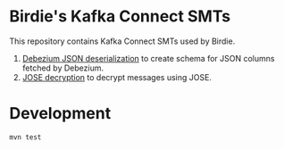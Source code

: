 # Birdie's Kafka Connect SMTs

This repository contains Kafka Connect SMTs used by Birdie.

1. [Debezium JSON deserialization](./doc/debezium-json-deserialization.md) to create schema for JSON columns fetched by Debezium.
2. [JOSE decryption](./doc/jose-decryption.md) to decrypt messages using JOSE.


# Development

```
mvn test
```
